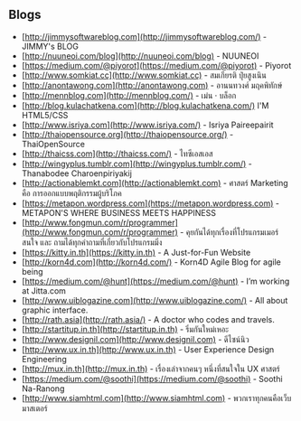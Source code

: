 
## Blogs

* [http://jimmysoftwareblog.com](http://jimmysoftwareblog.com/) - JIMMY's BLOG
* [http://nuuneoi.com/blog](http://nuuneoi.com/blog) - NUUNEOI
* [https://medium.com/@piyorot](https://medium.com/@piyorot) - Piyorot
* [http://www.somkiat.cc](http://www.somkiat.cc) - สมเกียรติ ปุ๋ยสูงเนิน
* [http://anontawong.com](http://anontawong.com) - อานนทวงศ์ มฤคพิทักษ์
* [http://mennblog.com](http://mennblog.com/) - เม่น · บล็อก
* [http://blog.kulachatkena.com](http://blog.kulachatkena.com/) I'M HTML5/CSS
* [http://www.isriya.com](http://www.isriya.com/) - Isriya Paireepairit
* [http://thaiopensource.org](http://thaiopensource.org/) - ThaiOpenSource
* [http://thaicss.com](http://thaicss.com/) - ไทซีเอสเอส
* [http://wingyplus.tumblr.com](http://wingyplus.tumblr.com/) - Thanabodee Charoenpiriyakij
* [http://actionablemkt.com](http://actionablemkt.com) - ศาสตร์ Marketing คือ การออกแบบพฤติกรรมผู้บริโภค
* [https://metapon.wordpress.com](https://metapon.wordpress.com) - METAPON'S WHERE BUSINESS MEETS HAPPINESS
* [http://www.fongmun.com/r/programmer](http://www.fongmun.com/r/programmer) - คุยกันได้ทุกเรื่องที่โปรแกรมเมอร์สนใจ และ ถามได้ทุกคำถามที่เกี่ยวกับโปรแกรมมิ่ง
* [https://kitty.in.th](https://kitty.in.th) - A Just-for-Fun Website
* [http://korn4d.com](http://korn4d.com/) - Korn4D Agile Blog for agile being
* [https://medium.com/@hunt](https://medium.com/@hunt) - I’m working at Jitta.com
* [http://www.uiblogazine.com](http://www.uiblogazine.com/) - All about graphic interface.
* [http://rath.asia](http://rath.asia/) - A doctor who codes and travels.
* [http://startitup.in.th](http://startitup.in.th) - ริ่มกันใหม่เหอะ
* [http://www.designil.com](http://www.designil.com) - ดีไซน์นิว
* [http://www.ux.in.th](http://www.ux.in.th) - User Experience Design Engineering
* [http://mux.in.th](http://mux.in.th) - เรื่องเล่าจากคนๆ หนึ่งที่สนใจใน UX ศาสตร์
* [https://medium.com/@soothi](https://medium.com/@soothi) - Soothi Na-Ranong
* [http://www.siamhtml.com](http://www.siamhtml.com) - พวกเราทุกคนคือเว็บมาสเตอร์
